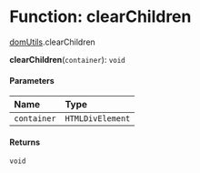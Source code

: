 # Function: clearChildren

[domUtils](/en/auto-docs/fixed-layout-editor/modules/domUtils.md).clearChildren

**clearChildren**(`container`): `void`

#### Parameters

| Name | Type |
| :------ | :------ |
| `container` | `HTMLDivElement` |

#### Returns

`void`
